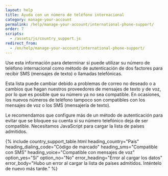 ```yaml
---
layout: help 
title: Ayuda con un número de teléfono internacional 
category: manage-your-account 
permalink: /help/manage-your-account/international-phone-support/ 
order: 7 
scripts:
  - /assets/js/country_support.js
redirect_from:
  - /en/help/manage-your-account/international-phone-support/
---
```

Use esta información para determinar si puede utilizar su número de teléfono internacional como método de autenticación de dos factores para recibir SMS (mensajes de texto) o llamadas telefónicas.

Esta lista puede cambiar debido a problemas de correo no deseado o a cambios que hagan nuestros proveedores de mensajes de texto y de voz, por lo que es posible que su número ya no sea compatible. En ocasiones, los nuevos números de teléfono tampoco son compatibles con los mensajes de voz o los SMS (mensajería de texto).

Le recomendamos que configure más de un método de autenticación para evitar que se bloquee su cuenta si su número telefónico deja de ser compatible.
<noscript>
  Necesitamos JavaScript para cargar la lista de países admitidos.
</noscript>

{% include country_support_table.html
           heading_country="País" 
           heading_dialing_code="Código de marcado" 
           heading_sms="Compatible con SMS" 
           heading_voice="Compatible con mensajes de voz" 
           option_yes="Sí" 
           option_no="No" 
           error_heading="Error al cargar los datos" 
           error_body="Hubo un error al cargar la lista de países admitidos. Inténtelo de nuevo más tarde." %}